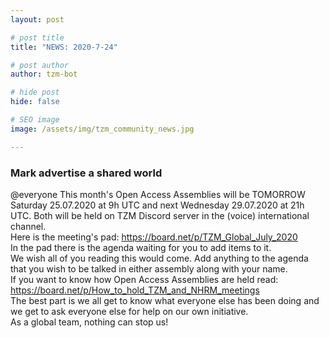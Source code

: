 ```yaml
---
layout: post

# post title
title: "NEWS: 2020-7-24"

# post author
author: tzm-bot

# hide post
hide: false

# SEO image
image: /assets/img/tzm_community_news.jpg

---
```


### Mark advertise a shared world

@​everyone This month's Open Access Assemblies will be TOMORROW Saturday 25.07.2020 at 9h UTC  and next Wednesday 29.07.2020  at 21h UTC. Both will be held on TZM Discord server in the (voice) international channel.  
Here is the meeting's pad: https://board.net/p/TZM_Global_July_2020  
In the pad there is the agenda waiting for you to add items to it.  
We wish all of you reading this would come.  Add anything to the agenda that you wish to be talked in either assembly along with your name.   
If you want to know how Open Access Assemblies are held read: https://board.net/p/How_to_hold_TZM_and_NHRM_meetings  
The best part is we all get to know what everyone else has been doing and we get to ask everyone else for help on our own initiative.   
As a global team, nothing can stop us!  


